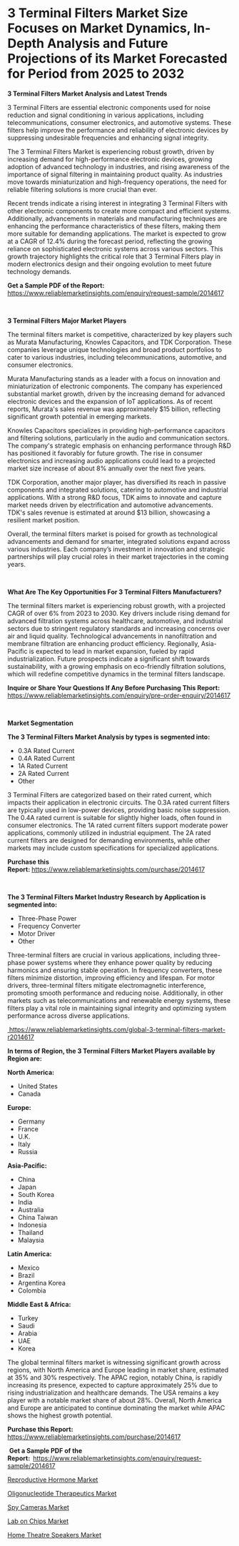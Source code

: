 <p><h1>3 Terminal Filters Market Size Focuses on Market Dynamics, In-Depth Analysis and Future Projections of its Market Forecasted for Period from 2025 to 2032</h1></p><p><strong>3 Terminal Filters Market Analysis and Latest Trends</strong></p>
<p><p>3 Terminal Filters are essential electronic components used for noise reduction and signal conditioning in various applications, including telecommunications, consumer electronics, and automotive systems. These filters help improve the performance and reliability of electronic devices by suppressing undesirable frequencies and enhancing signal integrity.</p><p>The 3 Terminal Filters Market is experiencing robust growth, driven by increasing demand for high-performance electronic devices, growing adoption of advanced technology in industries, and rising awareness of the importance of signal filtering in maintaining product quality. As industries move towards miniaturization and high-frequency operations, the need for reliable filtering solutions is more crucial than ever.</p><p>Recent trends indicate a rising interest in integrating 3 Terminal Filters with other electronic components to create more compact and efficient systems. Additionally, advancements in materials and manufacturing techniques are enhancing the performance characteristics of these filters, making them more suitable for demanding applications. The market is expected to grow at a CAGR of 12.4% during the forecast period, reflecting the growing reliance on sophisticated electronic systems across various sectors. This growth trajectory highlights the critical role that 3 Terminal Filters play in modern electronics design and their ongoing evolution to meet future technology demands.</p></p>
<p><strong>Get a Sample PDF of the Report:&nbsp;</strong> <a href="https://www.reliablemarketinsights.com/enquiry/request-sample/2014617?utm_campaign=2241&utm_medium=2&utm_source=Github&utm_content=ia&utm_term=06042025&utm_id=3-terminal-filters">https://www.reliablemarketinsights.com/enquiry/request-sample/2014617</a></p>
<p>&nbsp;</p>
<p><strong>3 Terminal Filters Major Market Players</strong></p>
<p><p>The terminal filters market is competitive, characterized by key players such as Murata Manufacturing, Knowles Capacitors, and TDK Corporation. These companies leverage unique technologies and broad product portfolios to cater to various industries, including telecommunications, automotive, and consumer electronics.</p><p>Murata Manufacturing stands as a leader with a focus on innovation and miniaturization of electronic components. The company has experienced substantial market growth, driven by the increasing demand for advanced electronic devices and the expansion of IoT applications. As of recent reports, Murata's sales revenue was approximately $15 billion, reflecting significant growth potential in emerging markets.</p><p>Knowles Capacitors specializes in providing high-performance capacitors and filtering solutions, particularly in the audio and communication sectors. The company's strategic emphasis on enhancing performance through R&D has positioned it favorably for future growth. The rise in consumer electronics and increasing audio applications could lead to a projected market size increase of about 8% annually over the next five years.</p><p>TDK Corporation, another major player, has diversified its reach in passive components and integrated solutions, catering to automotive and industrial applications. With a strong R&D focus, TDK aims to innovate and capture market needs driven by electrification and automotive advancements. TDK's sales revenue is estimated at around $13 billion, showcasing a resilient market position.</p><p>Overall, the terminal filters market is poised for growth as technological advancements and demand for smarter, integrated solutions expand across various industries. Each company’s investment in innovation and strategic partnerships will play crucial roles in their market trajectories in the coming years.</p></p>
<p>&nbsp;</p>
<p><strong>What Are The Key Opportunities For 3 Terminal Filters Manufacturers?</strong></p>
<p><p>The terminal filters market is experiencing robust growth, with a projected CAGR of over 6% from 2023 to 2030. Key drivers include rising demand for advanced filtration systems across healthcare, automotive, and industrial sectors due to stringent regulatory standards and increasing concerns over air and liquid quality. Technological advancements in nanofiltration and membrane filtration are enhancing product efficiency. Regionally, Asia-Pacific is expected to lead in market expansion, fueled by rapid industrialization. Future prospects indicate a significant shift towards sustainability, with a growing emphasis on eco-friendly filtration solutions, which will redefine competitive dynamics in the terminal filters landscape.</p></p>
<p><strong>Inquire or Share Your Questions If Any Before Purchasing This Report:</strong> <a href="https://www.reliablemarketinsights.com/enquiry/pre-order-enquiry/2014617?utm_campaign=2241&utm_medium=2&utm_source=Github&utm_content=ia&utm_term=06042025&utm_id=3-terminal-filters">https://www.reliablemarketinsights.com/enquiry/pre-order-enquiry/2014617</a></p>
<p>&nbsp;</p>
<p><strong>Market Segmentation</strong></p>
<p><strong>The 3 Terminal Filters Market Analysis by types is segmented into:</strong></p>
<p><ul><li>0.3A Rated Current</li><li>0.4A Rated Current</li><li>1A Rated Current</li><li>2A Rated Current</li><li>Other</li></ul></p>
<p><p>3 Terminal Filters are categorized based on their rated current, which impacts their application in electronic circuits. The 0.3A rated current filters are typically used in low-power devices, providing basic noise suppression. The 0.4A rated current is suitable for slightly higher loads, often found in consumer electronics. The 1A rated current filters support moderate power applications, commonly utilized in industrial equipment. The 2A rated current filters are designed for demanding environments, while other markets may include custom specifications for specialized applications.</p></p>
<p><strong>Purchase this Report:&nbsp;</strong><a href="https://www.reliablemarketinsights.com/purchase/2014617?utm_campaign=2241&utm_medium=2&utm_source=Github&utm_content=ia&utm_term=06042025&utm_id=3-terminal-filters">https://www.reliablemarketinsights.com/purchase/2014617</a></p>
<p>&nbsp;</p>
<p><strong>The 3 Terminal Filters Market Industry Research by Application is segmented into:</strong></p>
<p><ul><li>Three-Phase Power</li><li>Frequency Converter</li><li>Motor Driver</li><li>Other</li></ul></p>
<p><p>Three-terminal filters are crucial in various applications, including three-phase power systems where they enhance power quality by reducing harmonics and ensuring stable operation. In frequency converters, these filters minimize distortion, improving efficiency and lifespan. For motor drivers, three-terminal filters mitigate electromagnetic interference, promoting smooth performance and reducing noise. Additionally, in other markets such as telecommunications and renewable energy systems, these filters play a vital role in maintaining signal integrity and optimizing system performance across diverse applications.</p></p>
<p><a href="https://www.reliablemarketinsights.com/global-3-terminal-filters-market-r2014617?utm_campaign=2241&utm_medium=2&utm_source=Github&utm_content=ia&utm_term=06042025&utm_id=3-terminal-filters">&nbsp;https://www.reliablemarketinsights.com/global-3-terminal-filters-market-r2014617</a></p>
<p><strong>In terms of Region, the 3 Terminal Filters Market Players available by Region are:</strong></p>
<p>
    <p> <strong> North America: </strong>
        <ul>
            <li>United States</li>
            <li>Canada</li>
        </ul>
        </p> 
    <p> <strong> Europe: </strong>
        <ul>
            <li>Germany</li>
            <li>France</li>
            <li>U.K.</li>
            <li>Italy</li>
            <li>Russia</li>
        </ul>
        </p> 
    <p> <strong> Asia-Pacific: </strong>
        <ul>
            <li>China</li>
            <li>Japan</li>
            <li>South Korea</li>
            <li>India</li>
            <li>Australia</li>
            <li>China Taiwan</li>
            <li>Indonesia</li>
            <li>Thailand</li>
            <li>Malaysia</li>
        </ul>
        </p> 
    <p> <strong> Latin America: </strong>
        <ul>
            <li>Mexico</li>
            <li>Brazil</li>
            <li>Argentina Korea</li>
            <li>Colombia</li>
        </ul>
        </p> 
    <p> <strong> Middle East & Africa: </strong>
        <ul>
            <li>Turkey</li>
            <li>Saudi</li>
            <li>Arabia</li>
            <li>UAE</li>
            <li>Korea</li>
        </ul>
    </p>
    </p>
<p><p>The global terminal filters market is witnessing significant growth across regions, with North America and Europe leading in market share, estimated at 35% and 30% respectively. The APAC region, notably China, is rapidly increasing its presence, expected to capture approximately 25% due to rising industrialization and healthcare demands. The USA remains a key player with a notable market share of about 28%. Overall, North America and Europe are anticipated to continue dominating the market while APAC shows the highest growth potential.</p></p>
<p><strong>Purchase this Report: </strong><a href="https://www.reliablemarketinsights.com/purchase/2014617?utm_campaign=2241&utm_medium=2&utm_source=Github&utm_content=ia&utm_term=06042025&utm_id=3-terminal-filters">https://www.reliablemarketinsights.com/purchase/2014617</a></p>
<p>&nbsp;<strong>Get a Sample PDF of the Report:&nbsp;&nbsp;</strong><a href="https://www.reliablemarketinsights.com/enquiry/request-sample/2014617?utm_campaign=2241&utm_medium=2&utm_source=Github&utm_content=ia&utm_term=06042025&utm_id=3-terminal-filters">https://www.reliablemarketinsights.com/enquiry/request-sample/2014617</a></p>
<p><strong></strong></p>
<p><p><a href="https://www.linkedin.com/pulse/insights-reproductive-hormone-market-2025-2032-growth-i1bqf?utm_campaign=2241&utm_medium=2&utm_source=Github&utm_content=ia&utm_term=06042025&utm_id=3-terminal-filters">Reproductive Hormone Market</a></p><p><a href="https://www.linkedin.com/pulse/future-trends-oligonucleotide-therapeutics-market-2025-2032-nqb9e?utm_campaign=2241&utm_medium=2&utm_source=Github&utm_content=ia&utm_term=06042025&utm_id=3-terminal-filters">Oligonucleotide Therapeutics Market</a></p><p><a href="https://github.com/stvnpukaj10/Market-Research-Report-List-1/blob/main/spy-cameras-market.md?utm_campaign=2241&utm_medium=2&utm_source=Github&utm_content=ia&utm_term=06042025&utm_id=3-terminal-filters">Spy Cameras Market</a></p><p><a href="https://www.linkedin.com/pulse/lab-chips-market-size-expanding-cagr-49-period-2025-2032-rfmjf?utm_campaign=2241&utm_medium=2&utm_source=Github&utm_content=ia&utm_term=06042025&utm_id=3-terminal-filters">Lab on Chips Market</a></p><p><a href="https://github.com/nikkoureta1y/Market-Research-Report-List-1/blob/main/home-theatre-speakers-market.md?utm_campaign=2241&utm_medium=2&utm_source=Github&utm_content=ia&utm_term=06042025&utm_id=3-terminal-filters">Home Theatre Speakers Market</a></p></p>